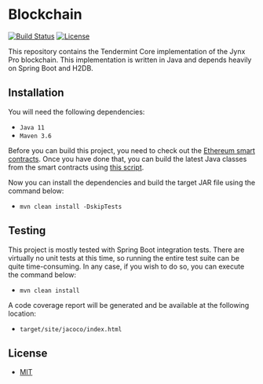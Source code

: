 # Blockchain

[![Build Status](https://app.travis-ci.com/jynx-dao/blockchain.svg?branch=main)](https://app.travis-ci.com/jynx-dao/blockchain) 
[![License](https://img.shields.io/github/license/jynx-dao/blockchain.svg)](https://img.shields.io/github/license/jynx-dao/blockchain.svg)

This repository contains the Tendermint Core implementation of the Jynx Pro blockchain. This implementation is written in Java and depends heavily on Spring Boot and H2DB.

## Installation

You will need the following dependencies:

* `Java 11`
* `Maven 3.6`

Before you can build this project, you need to check out the [Ethereum smart contracts](https://github.com/jynx-dao/ethereum-contracts). Once you have done that, you can build the latest Java classes from the smart contracts using [this script](https://github.com/jynx-dao/blockchain/blob/main/scripts/gen-contracts.sh).

Now you can install the dependencies and build the target JAR file using the command below:

* `mvn clean install -DskipTests`

## Testing

This project is mostly tested with Spring Boot integration tests. There are virtually no unit tests at this time, so running the entire test suite can be quite time-consuming. In any case, if you wish to do so, you can execute the command below:

* `mvn clean install`

A code coverage report will be generated and be available at the following location:

* `target/site/jacoco/index.html`

## License

* [MIT](https://choosealicense.com/licenses/mit)
